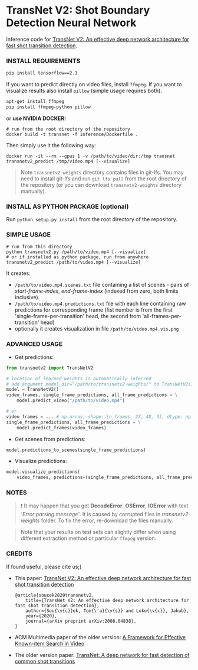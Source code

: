 # TransNet V2: Shot Boundary Detection Neural Network

Inference code for [TransNet V2: An effective deep network architecture for fast shot transition detection](https://arxiv.org/abs/2008.04838).

### INSTALL REQUIREMENTS
```bash
pip install tensorflow==2.1
```

If you want to predict directly on video files, install `ffmpeg`.
If you want to visualize results also install `pillow` (simple usage requires both).
```bash
apt-get install ffmpeg
pip install ffmpeg-python pillow
```

or **use NVIDIA DOCKER**!
```
# run from the root directory of the repository
docker build -t transnet -f inference/Dockerfile .
```
Then simply use it the following way:
```
docker run -it --rm --gpus 1 -v /path/to/video/dir:/tmp transnet transnetv2_predict /tmp/video.mp4 [--visualize]
```

> Note `transnetv2-weights` directory contains files in git-lfs.
> You may need to install git-lfs and run `git lfs pull` from the root directory of the repository
> (or you can download `transnetv2-weights` directory manually).

### INSTALL AS PYTHON PACKAGE (optional)
Run `python setup.py install` from the root directory of the repository.


### SIMPLE USAGE

```
# run from this directory
python transnetv2.py /path/to/video.mp4 [--visualize]
# or if installed as python package, run from anywhere
transnetv2_predict /path/to/video.mp4 [--visualize]
```

It creates:
- `/path/to/video.mp4.scenes.txt` file containing a list of scenes - pairs of
  *start-frame-index*, *end-frame-index* (indexed from zero, both limits inclusive).
- `/path/to/video.mp4.predictions.txt` file with each line containing raw predictions for corresponding frame
  (fist number is from the first 'single-frame-per-transition' head, the second from 'all-frames-per-transition' head)
- optionally it creates visualization in file `/path/to/video.mp4.vis.png`


### ADVANCED USAGE
- Get predictions:
```python
from transnetv2 import TransNetV2

# location of learned weights is automatically inferred
# add argument model_dir="/path/to/transnetv2-weights/" to TransNetV2() if it fails
model = TransNetV2()
video_frames, single_frame_predictions, all_frame_predictions = \
    model.predict_video("/path/to/video.mp4")

# or
video_frames = ... # np.array, shape: [n_frames, 27, 48, 3], dtype: np.uint8, RGB (not BGR)
single_frame_predictions, all_frame_predictions = \
    model.predict_frames(video_frames)
```

- Get scenes from predictions:
```python
model.predictions_to_scenes(single_frame_predictions)
```

- Visualize predictions:
```python
model.visualize_predictions(
    video_frames, predictions=(single_frame_predictions, all_frame_predictions))
```

### NOTES
> :exclamation: It may happen that you get **DecodeError**, **OSError**, **IOError** with text *'Error parsing message'*. It is caused by corrupted files in *transnetv2-weights* folder. To fix the error, re-download the files manually.  
 
> Note that your results on test sets can slightly differ when using different extraction method or particular `ffmpeg` version.

### CREDITS
If found useful, please cite us;)
- This paper: [TransNet V2: An effective deep network architecture for fast shot transition detection](https://arxiv.org/abs/2008.04838)
    ```
    @article{soucek2020transnetv2,
        title={TransNet V2: An effective deep network architecture for fast shot transition detection},
        author={Sou{\v{c}}ek, Tom{\'a}{\v{s}} and Loko{\v{c}}, Jakub},
        year={2020},
        journal={arXiv preprint arXiv:2008.04838},
    }
    ```

- ACM Multimedia paper of the older version: [A Framework for Effective Known-item Search in Video](https://dl.acm.org/doi/abs/10.1145/3343031.3351046)

- The older version paper: [TransNet: A deep network for fast detection of common shot transitions](https://arxiv.org/abs/1906.03363)
